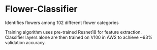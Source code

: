 # Flower-Classifier
Identifies flowers among 102 different flower categories

Training algorithm uses pre-trained Resnet18 for feature extraction. 
Classifier layers alone are then trained on V100 in AWS to achieve ~93% validation accuracy.
